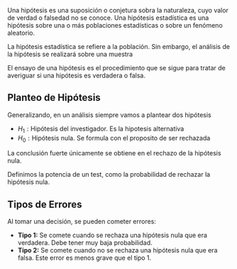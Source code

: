 Una hipótesis es una suposición o conjetura sobra la naturaleza, cuyo valor de verdad o falsedad no se conoce. Una hipótesis estadística es una hipótesis sobre una o más poblaciones estadísticas o sobre un fenómeno aleatorio.

La hipótesis estadística se refiere a la población. Sin embargo, el análisis de la hipótesis se realizará sobre una muestra

El ensayo de una hipótesis es el procedimiento que se sigue para tratar de averiguar si una hipótesis es verdadera o falsa.

## Planteo de Hipótesis

Generalizando, en un análisis siempre vamos a plantear dos hipótesis

- $H_1: \text{Hipótesis del investigador. Es la hipotesis alternativa}$
- $H_0: \text{Hipótesis nula. Se formula con el proposito de ser rechazada}$

La conclusión fuerte únicamente se obtiene en el rechazo de la hipótesis nula.

Definimos la potencia de un test, como la probabilidad de rechazar la hipótesis nula.

## Tipos de Errores

Al tomar una decisión, se pueden cometer errores:

- **Tipo 1:** Se comete cuando se rechaza una hipótesis nula que era verdadera. Debe tener muy baja probabilidad.
- **Tipo 2:** Se comete cuando no se rechaza una hipótesis nula que era falsa. Este error es menos grave que el tipo 1.
